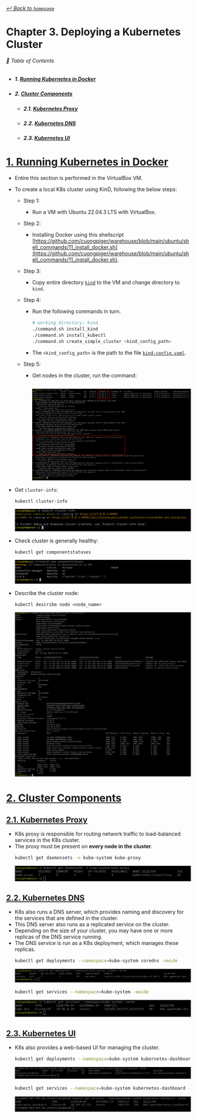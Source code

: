 ###### [_↩ Back to `homepage`_](./../../README.md)

# Chapter 3. Deploying a Kubernetes Cluster

###### 🌈 Table of Contents
  - ##### 1. [Running Kubernetes in Docker](#1-running-kubernetes-in-docker-1)
  - ##### 2. [Cluster Components](#2-cluster-components-1)
    - ##### 2.1. [Kubernetes Proxy](#21-kubernetes-proxy-1)
    - ##### 2.2. [Kubernetes DNS](#22-kubernetes-dns-1)
    - ##### 2.3. [Kubernetes UI](#23-kubernetes-ui-1)

# [1. Running Kubernetes in Docker](#1-running-kubernetes-in-docker)
- Entire this section is performed in the VirtualBox VM.
- To create a local K8s cluster using KinD, following the below steps:
  - Step 1:
    - Run a VM with Ubuntu 22.04.3 LTS with VirtualBox.
  
  - Step 2:
    - Installing Docker using this shellscript [https://github.com/cuongpiger/warehouse/blob/main/ubuntu/shell_commands/11_install_docker.sh](https://github.com/cuongpiger/warehouse/blob/main/ubuntu/shell_commands/11_install_docker.sh).
    
  - Step 3:
    - Copy entire directory [`kind`](./../../resources/chap03/kind) to the VM and change directory to `kind`.

  - Step 4:
    - Run the following commands in turn.
      ```bash
      # working directory: kind
      ./command.sh install_kind
      ./command.sh install_kubectl
      ./command.sh create_simple_cluster <kind_config_path>
      ```
    - The `<kind_config_path>` is the path to the file [`kind-config.yaml`](./../../resources/chap03/kind/kind-config.yaml).

  - Step 5:
    - Get nodes in the cluster, run the command:
      ```bash

      ```
      ![](./img/01_.png)

- Get `cluster-info`:
  ```bash=
  kubectl cluster-info
  ```
  ![](./img/02.png)

- Check cluster is generally healthy:
  ```bash=
  kubectl get componentstatuses
  ```
  ![](./img/03.png)

- Describe the cluster node:
  ```bash=
  kubectl describe node <node_name>
  ```
  ![](./img/04.png)

# [2. Cluster Components](#2-cluster-components)
## [2.1. Kubernetes Proxy](#21-kubernetes-proxy)
- K8s proxy is responsible for routing network traffic to load-balanced services in the K8s cluster.
- The proxy must be present on **every node in the cluster**.
  ```bash
  kubectl get daemonsets -n kube-system kube-proxy
  ```
  ![](./img/05.png)

## [2.2. Kubernetes DNS](#21-kubernetes-proxy)
- K8s also runs a DNS server, which provides naming and discovery for the services that are defined in the cluster.
- This DNS server also runs as a replicated service on the cluster.
- Depending on the size of your cluster, you may have one or more replicas of the DNS service running.
- The DNS service is run as a K8s deployment, which manages these replicas.
  ```bash
  kubectl get deployments --namespace=kube-system coredns -owide
  ```
  ![](./img/06.png)
  ```bash
  kubectl get services --namespace=kube-system -owide
  ```
  ![](./img/07.png)

## [2.3. Kubernetes UI](#23-kubernetes-ui)
- K8s also provides a web-based UI for managing the cluster.
  ```bash
  kubectl get deployments --namespace=kube-system kubernetes-dashboard -owide
  ```
  ![](./img/08.png)
  ```bash
  kubectl get services --namespace=kube-system kubernetes-dashboard -owide
  ```
  ![](./img/09.png)